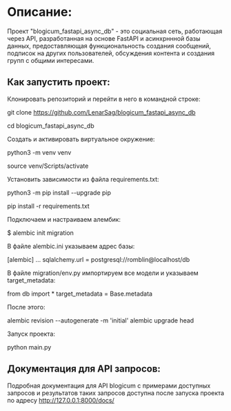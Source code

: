 # Описание:

Проект "blogicum_fastapi_async_db" - это социальная сеть, работающая через API, разработанная на основе FastAPI и асинхрннной базы данных, предоставляющая функциональность создания сообщений, подписок на других пользователей, обсуждения контента и создания групп с общими интересами.

## Как запустить проект:

Клонировать репозиторий и перейти в него в командной строке:

git clone https://github.com/LenarSag/blogicum_fastapi_async_db

cd blogicum_fastapi_async_db

Cоздать и активировать виртуальное окружение:

python3 -m venv venv

source venv/Scripts/activate

Установить зависимости из файла requirements.txt:

python3 -m pip install --upgrade pip

pip install -r requirements.txt


Подключаем и настраиваем алембик:

$ alembic init migration

В файле alembic.ini указываем адрес базы:

[alembic]
...
sqlalchemy.url = postgresql://romblin@localhost/db


В файле migration/env.py импортируем все модели и указываем target_metadata:

from db import *
target_metadata = Base.metadata

После этого:

alembic revision --autogenerate -m 'initial'
alembic upgrade head

Запуск проекта:

python main.py


## Документация для API запросов:

Подробная документация для API blogicum с примерами доступных запросов и результатов таких запросов доступна после запуска проекта по адресу http://127.0.0.1:8000/docs/

